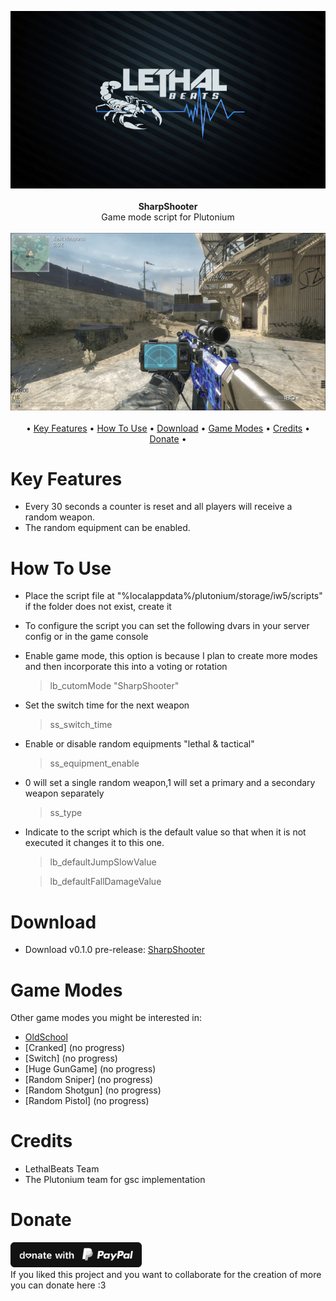 <p align="center">
  <img src="https://github.com/LastDemon99/LastDemon99/blob/main/Data/lb_logo.jpg">
  <br><br>
  <b>SharpShooter</b><br>
  <a>Game mode script for Plutonium</a>    
  <br><br>
  <img src="https://github.com/LastDemon99/LastDemon99/blob/main/Data/sharpshooter_demo.gif">
  <br><br>
  • <a href="#key-features">Key Features</a> •  
  <a href="#how-to-use">How To Use</a> •
  <a href="#download">Download</a> •  
  <a href="#game-modes">Game Modes</a> •
  <a href="#credits">Credits</a> •
  <a href="#donate">Donate</a> •
</p>

# <a name="key-features"></a>Key Features
- Every 30 seconds a counter is reset and all players will receive a random weapon.
- The random equipment can be enabled.

# <a name="how-to-use"></a>How To Use
- Place the script file at "%localappdata%/plutonium/storage/iw5/scripts" if the folder does not exist, create it
- To configure the script you can set the following dvars in your server config or in the game console

- Enable game mode, this option is because I plan to create more modes and then incorporate this into a voting or rotation
	>lb_cutomMode "SharpShooter"
	
- Set the switch time for the next weapon
	>ss_switch_time

- Enable or disable random equipments "lethal & tactical"
	>ss_equipment_enable 

- 0 will set a single random weapon,1 will set a primary and a secondary weapon separately
	>ss_type 
	
- Indicate to the script which is the default value so that when it is not executed it changes it to this one.
	>lb_defaultJumpSlowValue 
	
	>lb_defaultFallDamageValue
	
# <a name="download"></a>Download
- Download v0.1.0 pre-release: [SharpShooter](https://github.com/LastDemon99/COD_CustomModes/releases/download/0.2.0/SharpShooter.gsc)

# <a name="game-modes"></a>Game Modes
Other game modes you might be interested in:

- [OldSchool](https://github.com/LastDemon99/COD_CustomModes/tree/main/GSC/OldSchool)
- [Cranked] (no progress)
- [Switch] (no progress)
- [Huge GunGame] (no progress)
- [Random Sniper] (no progress)
- [Random Shotgun] (no progress)
- [Random Pistol] (no progress)

# <a name="credits"></a>Credits
- LethalBeats Team
- The Plutonium team for gsc implementation

# <a name="donate"></a>Donate
<a href="https://www.paypal.com/paypalme/lastdemon99/"><img src="https://github.com/LastDemon99/LastDemon99/blob/main/Data/paypal_dark.svg" height="40"></a>  
If you liked this project and you want to collaborate for the creation of more you can donate here :3
